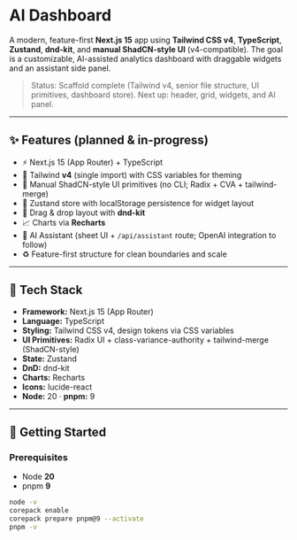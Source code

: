 # AI Dashboard

A modern, feature-first **Next.js 15** app using **Tailwind CSS v4**, **TypeScript**, **Zustand**, **dnd-kit**, and **manual ShadCN-style UI** (v4-compatible). The goal is a customizable, AI-assisted analytics dashboard with draggable widgets and an assistant side panel.

> Status: Scaffold complete (Tailwind v4, senior file structure, UI primitives, dashboard store). Next up: header, grid, widgets, and AI panel.

---

## ✨ Features (planned & in-progress)

- ⚡️ Next.js 15 (App Router) + TypeScript
- 🎨 Tailwind **v4** (single import) with CSS variables for theming
- 🧩 Manual ShadCN-style UI primitives (no CLI; Radix + CVA + tailwind-merge)
- 🧠 Zustand store with localStorage persistence for widget layout
- 🔀 Drag & drop layout with **dnd-kit**
- 📈 Charts via **Recharts**
- 🤖 AI Assistant (sheet UI + `/api/assistant` route; OpenAI integration to follow)
- ♻️ Feature-first structure for clean boundaries and scale

---

## 🧰 Tech Stack

- **Framework:** Next.js 15 (App Router)
- **Language:** TypeScript
- **Styling:** Tailwind CSS v4, design tokens via CSS variables
- **UI Primitives:** Radix UI + class-variance-authority + tailwind-merge (ShadCN-style)
- **State:** Zustand
- **DnD:** dnd-kit
- **Charts:** Recharts
- **Icons:** lucide-react
- **Node:** 20 · **pnpm:** 9

---

## 🚀 Getting Started

### Prerequisites
- Node **20**
- pnpm **9**
```bash
node -v
corepack enable
corepack prepare pnpm@9 --activate
pnpm -v
